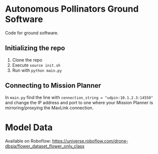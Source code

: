# Autonomous Pollinators Ground Software
Code for ground software.

## Initializing the repo
1. Clone the repo
2. Execute `source init.sh`
3. Run with `python main.py`

## Connecting to Mission Planner
In `main.py` find the line with `connection_string = "udpin:10.1.2.3:14550"` and 
change the IP address and port to one where your Mission Planner is mirroring/proxying
the MavLink connection.

# Model Data
Available on Roboflow: https://universe.roboflow.com/drone-dbsja/flower_dataset_flower_only_class
